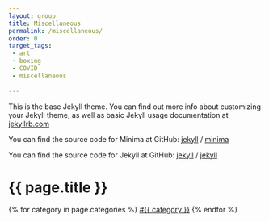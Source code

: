 ```yaml
---
layout: group
title: Miscellaneous
permalink: /miscellaneous/
order: 0
target_tags: 
 - art
 - boxing
 - COVID
 - miscellaneous
 
---
```


This is the base Jekyll theme. You can find out more info about customizing your Jekyll theme, as well as basic Jekyll usage documentation at [jekyllrb.com](https://jekyllrb.com/)

You can find the source code for Minima at GitHub:
[jekyll][jekyll-organization] /
[minima](https://github.com/jekyll/minima)

You can find the source code for Jekyll at GitHub:
[jekyll][jekyll-organization] /
[jekyll](https://github.com/jekyll/jekyll)


[jekyll-organization]: https://github.com/jekyll

<h1>{{ page.title }}</h1>
<div class="tags">
    {% for category in page.categories %}
        <span class="tag">
            <a href="/category/{{ category }}">#{{ category }}</a>
        </span>
    {% endfor %}
</div>